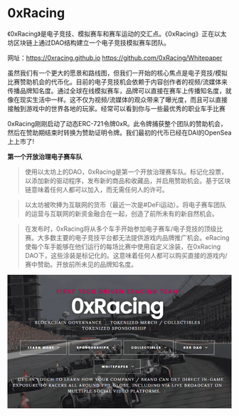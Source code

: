 # 0xRacing

《0xRacing》是电子竞技、模拟赛车和赛车运动的交汇点。《0xRacing》正在以太坊区块链上通过DAO结构建立一个电子竞技模拟赛车团队。

网址：https://0xracing.github.io
            https://github.com/0xRacing/Whitepaper

虽然我们有一个更大的愿景和路线图，但我们一开始的核心焦点是电子竞技/模拟比赛赞助机会的代币化。目前的电子竞技机会依赖于内容创作者的视频/流媒体来传播品牌知名度。通过全球在线模拟赛车，品牌可以直接在赛车上传播知名度，就像在现实生活中一样。这不仅为视频/流媒体的观众带来了曝光度，而且可以直接接触到游戏中的世界各地的玩家。经常可以看到你与一些最优秀的职业车手比赛

0xRacing刚刚启动了动态ERC-721令牌0xR。此令牌捕获整个团队的赞助机会，然后在赞助期结束时转换为赞助证明令牌。我们最初的代币已经在DAI的OpenSea上上市了!

**第一个开放治理电子赛车队**

> 使用以太坊上的DAO，0xRacing是第一个开放治理赛车队。标记化投票，以添加新的驱动程序，发布新的商品和收藏品，并启用赞助机会。基于区块链意味着任何人都可以加入，而无需任何人的许可。

> 以太坊被吹捧为互联网的货币（最近一次是#DeFi运动）。将电子赛车团队的运营与互联网的新资金融合在一起，创造了前所未有的新自然机会。

> 在发布时，0xRacing将从多个车手开始参加电子赛车/电子竞技的顶级比赛。大多数主要的电子竞技平台都无法提供游戏内品牌推广机会。eRacing使每个车手能够在他们运行的每场比赛中使用自定义涂装，在0xRacing DAO下，这些涂装是标记化的。这意味着任何人都可以购买直接的游戏内/赛中赞助。开放前所未见的品牌知名度。

![1](1.PNG)

